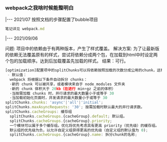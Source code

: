 ### webpack之我啥时候能整明白

|--- 2021/07 按照文档的步骤配置了bubble项目

```js
笔记详见 webpack.md
```
|--- 2021/09/06

问题: 项目中的依赖由于有两种版本，产生了样式覆盖。
解决方案: 为了让最新版的依赖无法覆盖原有的样式，尝试将依赖分成两个包，在加载到html中时设定两个包的加载顺序。达到后加载覆盖先加载的样式。
结果：可行。

```js
[optimization]配置项中的splitChunks可以将依赖按照加载的次数分成公用的chunk，这样可以避免重复依赖。
 - 默认值：
  webpack 将根据以下条件自动拆分 chunks：
  ·新的 chunk 可以被共享，或者模块来自于 node_modules 文件夹
  ·新的 chunk 体积大于 20kb（在进行 min+gz 之前的体积）
  ·当按需加载 chunks 时，并行请求的最大数量小于或等于 30
  ·当加载初始化页面时，并发请求的最大数量小于或等于 30
splitChunks.chunks: 'async'|'all'|'initial'; 
splitChunks.maxAsyncRequests: '30'; 按需加载时默认最大的并行请求数。
splitChunks.cacheGroups: 缓存组
  splitChunks.cacheGroups.{cacheGroup}.default; 默认组。
  splitChunks.cacheGroups.{cacheGroup}.priority;
  一个模块可以属于多个缓存组。优化将优先考虑具有更高 priority（优先级）的缓存组。
  默认组的优先级为负，以允许自定义组获得更高的优先级（自定义组的默认值为 0);
  splitChunks.cacheGroups.{cacheGroup}.name: 拆分chunk的名称;
```
